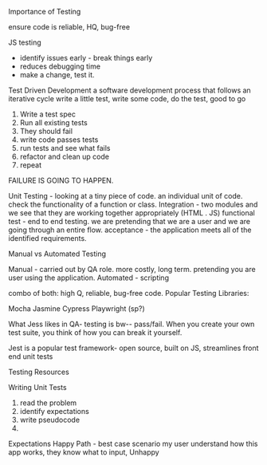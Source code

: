 Importance of Testing

ensure code is reliable, HQ, bug-free

JS testing
- identify issues early - break things early
- reduces debugging time
- make a change, test it.

Test Driven Development
a software development process that follows an iterative cycle
write a little test, write some code, do the test, good to go

1. Write a test spec
2. Run all existing tests
3. They should fail
4. write code passes tests
5. run tests and see what fails
6. refactor and clean up code
7. repeat

FAILURE IS GOING TO HAPPEN. 

Unit Testing - looking at a tiny piece of code. an individual unit of code. check the functionality of a function or class.
Integration - two modules and we see that they are working together appropriately (HTML . JS) 
functional test - end to end testing. we are pretending that we are a user and we are going through an entire flow.
acceptance - the application meets all of the identified requirements. 

Manual vs Automated Testing

Manual - carried out by QA role. more costly, long term. pretending you are user using the application. 
Automated - scripting

combo of both: high Q, reliable, bug-free code.
Popular Testing Libraries: 

Mocha 
Jasmine
Cypress
Playwright (sp?)


What Jess likes in QA- testing is bw-- pass/fail. When you create your own test suite, you think of how you can break it yourself. 

Jest is a popular test framework- open source, built on JS, streamlines front end unit tests

Testing Resources 

Writing Unit Tests 
1. read the problem
2. identify expectations
3. write pseudocode
4. 


Expectations
Happy Path - best case scenario my user understand how this app works, they know what to input, 
Unhappy